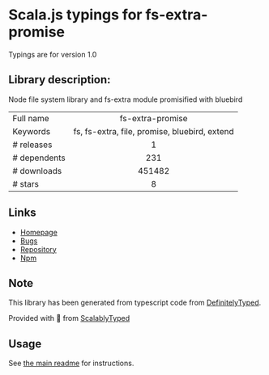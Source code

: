 
# Scala.js typings for fs-extra-promise

Typings are for version 1.0

## Library description:
Node file system library and fs-extra module promisified with bluebird

|                    |                 |
| ------------------ | :-------------: |
| Full name          | fs-extra-promise |
| Keywords           | fs, fs-extra, file, promise, bluebird, extend |
| # releases         | 1 |
| # dependents       | 231 |
| # downloads        | 451482 |
| # stars            | 8 |

## Links
- [Homepage](https://github.com/overlookmotel/fs-extra-promise#readme)
- [Bugs](https://github.com/overlookmotel/fs-extra-promise/issues)
- [Repository](https://github.com/overlookmotel/fs-extra-promise)
- [Npm](https://www.npmjs.com/package/fs-extra-promise)
    


## Note
This library has been generated from typescript code from [DefinitelyTyped](https://definitelytyped.org).

Provided with :purple_heart: from [ScalablyTyped](https://github.com/oyvindberg/ScalablyTyped)

## Usage
See [the main readme](../../readme.md) for instructions.


